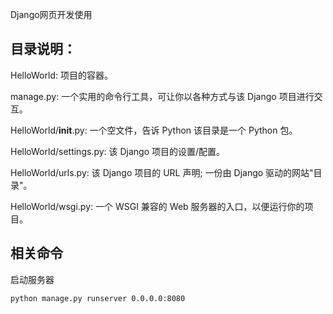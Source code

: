 Django网页开发使用

## 目录说明：

HelloWorld: 项目的容器。

manage.py: 一个实用的命令行工具，可让你以各种方式与该 Django 项目进行交互。

HelloWorld/__init__.py: 一个空文件，告诉 Python 该目录是一个 Python 包。

HelloWorld/settings.py: 该 Django 项目的设置/配置。

HelloWorld/urls.py: 该 Django 项目的 URL 声明; 一份由 Django 驱动的网站"目录"。

HelloWorld/wsgi.py: 一个 WSGI 兼容的 Web 服务器的入口，以便运行你的项目。


## 相关命令

启动服务器

```python manage.py runserver 0.0.0.0:8080```







